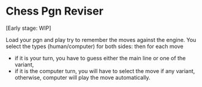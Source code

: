 # Chess Pgn Reviser

[Early stage: WIP]

Load your pgn and play try to remember the moves against the engine. You select the types (human/computer) for both sides: then for each move

* if it is your turn, you have to guess either the main line or one of the variant,
* if it is the computer turn, you will have to select the move if any variant, otherwise, computer will play the move automatically.